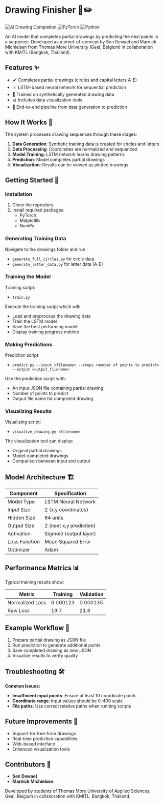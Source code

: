 # Drawing Finisher 🎨✏️

![AI Drawing Completion](https://img.shields.io/badge/AI-Drawing%20Completion-blue)
![PyTorch](https://img.shields.io/badge/PyTorch-%23EE4C2C.svg?logo=PyTorch&logoColor=white)
![Python](https://img.shields.io/badge/python-3670A0?logo=python&logoColor=ffdd54)

An AI model that completes partial drawings by predicting the next points in a sequence. Developed as a proof-of-concept by Sen Dewael and Marnick Michielsen from Thomas More University (Geel, Belgium) in collaboration with KMITL (Bangkok, Thailand).

## Features ✨

- 🖌️ Completes partial drawings (circles and capital letters A-E)
- 📈 LSTM-based neural network for sequential prediction
- 🧠 Trained on synthetically generated drawing data
- 📊 Includes data visualization tools
- 🔄 End-to-end pipeline from data generation to prediction

## How It Works 🧠

The system processes drawing sequences through these stages:

1. **Data Generation**: Synthetic training data is created for circles and letters
2. **Data Processing**: Coordinates are normalized and sequenced
3. **Model Training**: LSTM network learns drawing patterns
4. **Prediction**: Model completes partial drawings
5. **Visualization**: Results can be viewed as plotted drawings

## Getting Started 🚀

### Installation

1. Clone the repository
2. Install required packages:
   - PyTorch
   - Matplotlib
   - NumPy

### Generating Training Data

Navigate to the drawings folder and run:
- `generate_full_circles.py` for circle data
- `generate_letter_data.py` for letter data (A-E)

### Training the Model

Training script:
- `train.py`

Execute the training script which will:
- Load and preprocess the drawing data
- Train the LSTM model
- Save the best performing model
- Display training progress metrics

### Making Predictions

Prediction script:
- `predict.py --input <filename> --steps <number of points to predict> --output <output_filename>`

Use the prediction script with:
- An input JSON file containing partial drawing
- Number of points to predict
- Output file name for completed drawing

### Visualizing Results

Visualizing script:
- `visualize_drawing.py <filename>`

The visualization tool can display:
- Original partial drawings
- Model-completed drawings
- Comparison between input and output

## Model Architecture 🏗️

| Component       | Specification              |
|-----------------|----------------------------|
| Model Type      | LSTM Neural Network        |
| Input Size      | 2 (x,y coordinates)        |
| Hidden Size     | 64 units                   |
| Output Size     | 2 (next x,y prediction)    |
| Activation      | Sigmoid (output layer)     |
| Loss Function   | Mean Squared Error         |
| Optimizer       | Adam                       |

## Performance Metrics 📊

Typical training results show:

| Metric          | Training | Validation |
|-----------------|----------|------------|
| Normalized Loss | 0.000123 | 0.000135   |
| Raw Loss        | 19.7     | 21.6       |

## Example Workflow 🔄

1. Prepare partial drawing as JSON file
2. Run prediction to generate additional points
3. Save completed drawing as new JSON
4. Visualize results to verify quality

## Troubleshooting 🛠️

**Common Issues:**

- **Insufficient input points**: Ensure at least 10 coordinate points
- **Coordinate range**: Input values should be 0-400 scale
- **File paths**: Use correct relative paths when running scripts

## Future Improvements 🔮

- Support for free-form drawings
- Real-time prediction capabilities
- Web-based interface
- Enhanced visualization tools

## Contributors 👥

- **Sen Dewael**
- **Marnick Michielsen**

Developed by students of Thomas More University of Applied Sciences, Geel, Belgium in collaboration with KMITL, Bangkok, Thailand.
